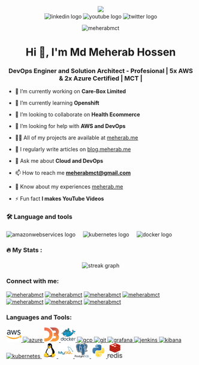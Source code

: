 


<div align="center">
  <img height="150" src="https://scontent.fdac24-2.fna.fbcdn.net/v/t39.30808-6/449951314_7805842879503994_13180556122705932_n.jpg?_nc_cat=108&ccb=1-7&_nc_sid=a5f93a&_nc_eui2=AeEbneEa3Xi4WwInLC_32R1e_5DW8osaRzv_kNbyixpHO5a7btuz4f-OakiBbhfm32uFfzCulNlRk9nV5gXMV16f&_nc_ohc=A2cK98p_XGMQ7kNvgEmeCRB&_nc_zt=23&_nc_ht=scontent.fdac24-2.fna&_nc_gid=AbMMp_mS4mgXPA4QN13JkW5&oh=00_AYAGMsPIKGphyZyw1pfOzbsxV1th9JVtZDntjUUikLDUag&oe=672A90A1"  />
</div>


<div align="center">
  <img src="https://img.shields.io/static/v1?message=LinkedIn&logo=linkedin&label=&color=0077B5&logoColor=white&labelColor=&style=for-the-badge" height="25" alt="linkedin logo"  />
  <img src="https://img.shields.io/static/v1?message=Youtube&logo=youtube&label=&color=FF0000&logoColor=white&labelColor=&style=for-the-badge" height="25" alt="youtube logo"  />
  <img src="https://img.shields.io/static/v1?message=Twitter&logo=twitter&label=&color=1DA1F2&logoColor=white&labelColor=&style=for-the-badge" height="25" alt="twitter logo"  />
</div>

<div align="center">
<p align="center"> <img src="https://komarev.com/ghpvc/?username=meherabmct&label=Profile%20views&color=0e75b6&style=flat" alt="meherabmct" /> </p>
</div>


<h1 align="center">Hi 👋, I'm Md Meherab Hossen</h1>
<h3 align="center">DevOps Enginer and Solution Architect - Profesional | 5x AWS & 2x Azure Certified | MCT |</h3>




- 🔭 I’m currently working on **Care-Box Limited**

- 🌱 I’m currently learning **Openshift**

- 👯 I’m looking to collaborate on **Health Ecommerce**

- 🤝 I’m looking for help with **AWS and DevOps**

- 👨‍💻 All of my projects are available at [meherab.me](meherab.me)

- 📝 I regularly write articles on [blog.meherab.me](blog.meherab.me)

- 💬 Ask me about **Cloud and DevOps**

- 📫 How to reach me **meherabmct@gmail.com**

- 📄 Know about my experiences [meherab.me](meherab.me)

- ⚡ Fun fact **I makes YouTube Videos**

<h3 align="left">🛠 Language and tools</h3>

###

<div align="left">

  <img src="https://cdn.jsdelivr.net/gh/devicons/devicon/icons/amazonwebservices/amazonwebservices-line-wordmark.svg" height="40" alt="amazonwebservices logo"  />
  <img width="12" />
  <img src="https://cdn.jsdelivr.net/gh/devicons/devicon/icons/kubernetes/kubernetes-plain.svg" height="40" alt="kubernetes logo"  />
  <img width="12" />
  <img src="https://cdn.jsdelivr.net/gh/devicons/devicon/icons/docker/docker-plain-wordmark.svg" height="40" alt="docker logo"  />
</div>

###

<h3 align="left">🔥   My Stats :</h3>

###

<div align="center">
  <img src="https://streak-stats.demolab.com?user=maurodesouza&locale=en&mode=daily&theme=dark&hide_border=false&border_radius=5&order=3" height="220" alt="streak graph"  />
</div>

###




<h3 align="left">Connect with me:</h3>
<p align="left">
<a href="https://twitter.com/meherabmct" target="blank"><img align="center" src="https://raw.githubusercontent.com/rahuldkjain/github-profile-readme-generator/master/src/images/icons/Social/twitter.svg" alt="meherabmct" height="30" width="40" /></a>
<a href="https://linkedin.com/in/meherabmct" target="blank"><img align="center" src="https://raw.githubusercontent.com/rahuldkjain/github-profile-readme-generator/master/src/images/icons/Social/linked-in-alt.svg" alt="meherabmct" height="30" width="40" /></a>
<a href="https://instagram.com/meherabmct" target="blank"><img align="center" src="https://raw.githubusercontent.com/rahuldkjain/github-profile-readme-generator/master/src/images/icons/Social/instagram.svg" alt="meherabmct" height="30" width="40" /></a>
<a href="https://hashnode.com/meherabmct" target="blank"><img align="center" src="https://raw.githubusercontent.com/rahuldkjain/github-profile-readme-generator/master/src/images/icons/Social/hashnode.svg" alt="meherabmct" height="30" width="40" /></a>
<a href="https://medium.com/meherabmct" target="blank"><img align="center" src="https://raw.githubusercontent.com/rahuldkjain/github-profile-readme-generator/master/src/images/icons/Social/medium.svg" alt="meherabmct" height="30" width="40" /></a>
<a href="https://www.youtube.com/c/meherabmct" target="blank"><img align="center" src="https://raw.githubusercontent.com/rahuldkjain/github-profile-readme-generator/master/src/images/icons/Social/youtube.svg" alt="meherabmct" height="30" width="40" /></a>
<a href="https://discord.gg/meherabmct" target="blank"><img align="center" src="https://raw.githubusercontent.com/rahuldkjain/github-profile-readme-generator/master/src/images/icons/Social/discord.svg" alt="meherabmct" height="30" width="40" /></a>
</p>

<h3 align="left">Languages and Tools:</h3>
<p align="left"> <a href="https://aws.amazon.com" target="_blank" rel="noreferrer"> <img src="https://raw.githubusercontent.com/devicons/devicon/master/icons/amazonwebservices/amazonwebservices-original-wordmark.svg" alt="aws" width="40" height="40"/> </a> <a href="https://azure.microsoft.com/en-in/" target="_blank" rel="noreferrer"> <img src="https://www.vectorlogo.zone/logos/microsoft_azure/microsoft_azure-icon.svg" alt="azure" width="40" height="40"/> </a> <a href="https://d3js.org/" target="_blank" rel="noreferrer"> <img src="https://raw.githubusercontent.com/devicons/devicon/master/icons/d3js/d3js-original.svg" alt="d3js" width="40" height="40"/> </a> <a href="https://www.docker.com/" target="_blank" rel="noreferrer"> <img src="https://raw.githubusercontent.com/devicons/devicon/master/icons/docker/docker-original-wordmark.svg" alt="docker" width="40" height="40"/> </a> <a href="https://cloud.google.com" target="_blank" rel="noreferrer"> <img src="https://www.vectorlogo.zone/logos/google_cloud/google_cloud-icon.svg" alt="gcp" width="40" height="40"/> </a> <a href="https://git-scm.com/" target="_blank" rel="noreferrer"> <img src="https://www.vectorlogo.zone/logos/git-scm/git-scm-icon.svg" alt="git" width="40" height="40"/> </a> <a href="https://grafana.com" target="_blank" rel="noreferrer"> <img src="https://www.vectorlogo.zone/logos/grafana/grafana-icon.svg" alt="grafana" width="40" height="40"/> </a> <a href="https://www.jenkins.io" target="_blank" rel="noreferrer"> <img src="https://www.vectorlogo.zone/logos/jenkins/jenkins-icon.svg" alt="jenkins" width="40" height="40"/> </a> <a href="https://www.elastic.co/kibana" target="_blank" rel="noreferrer"> <img src="https://www.vectorlogo.zone/logos/elasticco_kibana/elasticco_kibana-icon.svg" alt="kibana" width="40" height="40"/> </a> <a href="https://kubernetes.io" target="_blank" rel="noreferrer"> <img src="https://www.vectorlogo.zone/logos/kubernetes/kubernetes-icon.svg" alt="kubernetes" width="40" height="40"/> </a> <a href="https://www.linux.org/" target="_blank" rel="noreferrer"> <img src="https://raw.githubusercontent.com/devicons/devicon/master/icons/linux/linux-original.svg" alt="linux" width="40" height="40"/> </a> <a href="https://www.mysql.com/" target="_blank" rel="noreferrer"> <img src="https://raw.githubusercontent.com/devicons/devicon/master/icons/mysql/mysql-original-wordmark.svg" alt="mysql" width="40" height="40"/> </a> <a href="https://www.postgresql.org" target="_blank" rel="noreferrer"> <img src="https://raw.githubusercontent.com/devicons/devicon/master/icons/postgresql/postgresql-original-wordmark.svg" alt="postgresql" width="40" height="40"/> </a> <a href="https://www.python.org" target="_blank" rel="noreferrer"> <img src="https://raw.githubusercontent.com/devicons/devicon/master/icons/python/python-original.svg" alt="python" width="40" height="40"/> </a> <a href="https://redis.io" target="_blank" rel="noreferrer"> <img src="https://raw.githubusercontent.com/devicons/devicon/master/icons/redis/redis-original-wordmark.svg" alt="redis" width="40" height="40"/> </a> </p>

